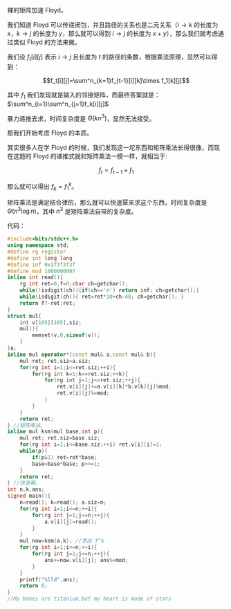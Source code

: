 裸的矩阵加速 Floyd。

我们知道 Floyd 可以传递闭包，并且路径的关系也是二元关系（$i\to k$ 的长度为 $x$，$k\to j$ 的长度为 $y$，那么就可以得到 $i\to j$ 的长度为 $x+y$），那么我们就考虑通过类似 Floyd 的方法来做。

我们设 $f_t[i][j]$ 表示 $i\to j$ 且长度为 $t$ 的路径的条数，根据乘法原理，显然可以得到：

$$f_t[i][j]=\sum^n_{k=1}f_{t-1}[i][k]\times f_1[k][j]$$

其中 $f_1$ 我们发现就是输入的邻接矩阵，而最终答案就是：$\sum^n_{i=1}\sum^n_{j=1}f_k[i][j]$

暴力递推去求，时间复杂度是 $\Theta(kn^3)$，显然无法接受。

那我们开始考虑 Floyd 的本质。

其实很多人在学 Floyd 的时候，我们发现这一坨东西和矩阵乘法长得很像，而现在这题的 Floyd 的递推式就和矩阵乘法一模一样，就相当于:

$$f_t=f_{t-1}\times f_1$$

那么就可以得出 $f_k=f_1^k$。

矩阵乘法是满足结合律的，那么就可以快速幂来求这个东西，时间复杂度是 $\Theta(n^3\log n)$，其中 $n^3$ 是矩阵乘法自带的复杂度。

代码：
```cpp
#include<bits/stdc++.h>
using namespace std;
#define rg register
#define int long long 
#define inf 0x3f3f3f3f
#define mod 1000000007
inline int read(){
	rg int ret=0,f=0;char ch=getchar();
    while(!isdigit(ch)){if(ch=='n') return inf; ch=getchar();}
    while(isdigit(ch)){ ret=ret*10+ch-48; ch=getchar(); }
    return f?-ret:ret;
}
struct mul{
	int v[105][105],siz;
	mul(){
		memset(v,0,sizeof(v));
	}
}a;
inline mul operator*(const mul& a,const mul& b){
	mul ret; ret.siz=a.siz;
	for(rg int i=1;i<=ret.siz;++i){
		for(rg int k=1;k<=ret.siz;++k){
			for(rg int j=1;j<=ret.siz;++j){
				ret.v[i][j]+=a.v[i][k]*b.v[k][j]%mod;
				ret.v[i][j]%=mod;
			}
		}
	}
	return ret;
} //矩阵乘法。
inline mul ksm(mul base,int p){
	mul ret; ret.siz=base.siz;
	for(rg int i=1;i<=base.siz;++i) ret.v[i][i]=1;
	while(p){
		if(p&1) ret=ret*base;
		base=base*base; p>>=1;
	}
	return ret;
} //快速幂。
int n,k,ans;
signed main(){
	n=read(); k=read(); a.siz=n;
	for(rg int i=1;i<=n;++i){
		for(rg int j=1;j<=n;++j){
			a.v[i][j]=read();
		}
	}
	mul now=ksm(a,k); //求出 f^k
	for(rg int i=1;i<=n;++i){
		for(rg int j=1;j<=n;++j){
			ans+=now.v[i][j]; ans%=mod;
		}
	}
	printf("%lld",ans);
	return 0;
}
//My bones are titanium,but my heart is made of stars
```
